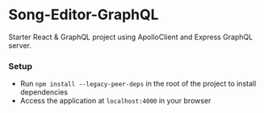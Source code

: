 # Song-Editor-GraphQL

Starter React & GraphQL project using ApolloClient and Express GraphQL server.

### Setup

- Run `npm install --legacy-peer-deps` in the root of the project to install dependencies
- Access the application at `localhost:4000` in your browser
